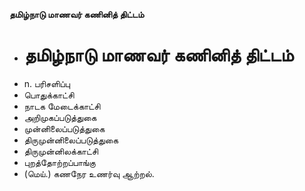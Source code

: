 **தமிழ்நாடு மாணவர் கணினித் திட்டம்**
- # தமிழ்நாடு மாணவர் கணினித் திட்டம்
- n. பரிசளிப்பு
- பொதுக்காட்சி
- நாடக மேடைக்காட்சி
- அறிமுகப்படுத்துகை
- முன்னிலைப்படுத்துகை
- திருமுன்னிலைப்படுத்துகை
- திருமுன்னிலக்காட்சி
- புறத்தோற்றப்பாங்கு
- (மெய்.) கணநேர உணர்வு ஆற்றல்.

